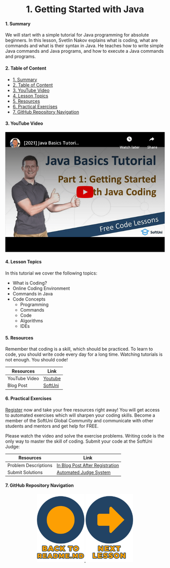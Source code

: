 <h1 align="center">1. Getting Started with Java</h1>

#### 1. Summary
<p>We will start with a simple tutorial for Java programming for absolute beginners. In this lesson, Svetlin Nakov explains what is coding, what are commands and what is their syntax in Java. He teaches how to write simple Java commands and Java programs, and how to execute a Java commands and programs.</p>

#### 2. Table of Content
* [1. Summary](#1-Summary)
* [2. Table of Content](#2-Table-of-Content)
* [3. YouTube Video](#3-YouTube-Video)
* [4. Lesson Topics](#4-Lesson-Topics)
* [5. Resources](#5-Resources)
* [6. Practical Exercises](#6-Practical-Exercises)
* [7. GitHub Repository Navigation](#7-GitHub-Repository-Navigation)

#### 3. YouTube Video
<p align="center">
<a href="https://youtu.be/sXM31yfsj04">
    <img src="assets/embedded-videos/01-Getting-Started-with-Java.png" alt="YouTube Thumbnail">
 </a>
 <!-- <small><a href="https://youtu.be/sXM31yfsj04">https://youtu.be/sXM31yfsj04</a></small> -->
</p>

#### 4. Lesson Topics
In this tutorial we cover the following topics:
* What is Coding?
* Online Coding Environment
* Commands in Java
* Code Concepts
  * Programming
  * Commands
  * Code
  * Algorithms
  * IDEs 

#### 5. Resources
<p>Remember that coding is a skill, which should be practiced. To learn to code, you should write code every day for a long time. Watching tutorials is not enough. You should code! </p>

| Resources | Link |
| ----- | ----- |
| YouTube Video | [Youtube](https://youtu.be/sXM31yfsj04) |
| Blog Post | [SoftUni ](https://softuni.org/code-lessons/java-basics-tutorial-part-1-getting-started-with-java/) |

#### 6. Practical Exercises
<p> <a href="https://softuni.org/checkout/join-community"> Register</a> now and take your free resources right away! You will get access to automated exercises which will sharpen your coding skills. Become a member of the SoftUni Global Community and communicate with other students and mentors and get help for FREE. </p> 
<p>Please watch the video and solve the exercise problems. Writing code is the only way to master the skill of coding. Submit your code at the SoftUni Judge:</p>

| Resources | Link |
| ----- | ----- |
|  Problem Descriptions | [In Blog Post After Registration](https://softuni.org/code-lessons/java-basics-tutorial-part-1-getting-started-with-java/) |
| Submit Solutions | [Automated Judge System ](https://judge.softuni.org/Contests/3250/Java-Tutorial-Getting-Started-Part-1) |

#### 7. GitHub Repository Navigation
<p align="center">
  <a href="https://github.com/SoftUni/Free-Java-Certification-Course">
    <img src="assets/shared/buttons/home-button-text-2.png" alt="Home-Button" width="150">
  </a>
  <a href="https://github.com/SoftUni/Free-Java-Certification-Course/tree/main/lessons/02-InteliJ-IDEA.md">
    <img src="assets/shared/buttons/arrow-right-text.png" alt="Next-Button" width="150">
  </a>
</p>

<!-- | All Resources | Link |
| ----- | :-----: |
| Lesson Slides | [Presentation](https://softuni.org/wp-content/plugins/pdf-viewer-for-elementor/assets/pdfjs/web/viewer.html?file=https://softuni.org/wp-content/uploads/2021/10/Java-Basics-Tutorial-Part-1-Getting-Started.pdf&embedded=true) |
| Exercises: Problem Description | [Presentation](https://softuni.org/wp-content/plugins/pdf-viewer-for-elementor/assets/pdfjs/web/viewer.html?file=https://softuni.org/wp-content/uploads/2021/10/Java-Basics-Tutorial-Part-1-Getting-Started-Exercises.pdf&embedded=true) |-->
